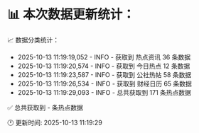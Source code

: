 📊 本次数据更新统计：
==========================

📈 数据分类统计：
- 2025-10-13 11:19:19,052 - INFO - 获取到 热点资讯 36 条数据
- 2025-10-13 11:19:20,574 - INFO - 获取到 今日热点 12 条数据
- 2025-10-13 11:19:23,587 - INFO - 获取到 公社热帖 58 条数据
- 2025-10-13 11:19:26,534 - INFO - 获取到 财经日历 65 条数据
- 2025-10-13 11:19:29,093 - INFO - 总共获取到 171 条热点数据

✅ 总共获取到 - 条热点数据

🕐 更新时间: 2025-10-13 11:19:29
